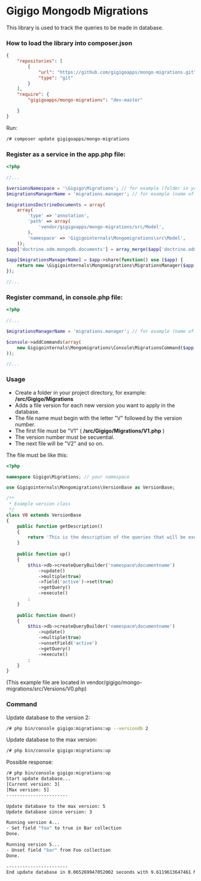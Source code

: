 # Gigigo Mongodb Migrations
This library is used to track the queries to be made in database.

### How to load the library into composer.json
```json
{
    "repositories": [
        {
            "url": "https://github.com/gigigoapps/mongo-migrations.git",
            "type": "git"
        }
    ],
    "require": {
        "gigigoapps/mongo-migrations": "dev-master"

    }
}
```

Run:
```sh
/# composer update gigigoapps/mongo-migrations
```

### Register as a service in the app.php file:
```php
<?php

//...

$versionsNamespace = '\Gigigo\Migrations'; // for example (folder in your project directory)
$migrationsManagerName = 'migrations.manager'; // for example (name of the service)

$migrationsDoctrineDocuments = array(
    array(
        'type' => 'annotation',
        'path' => array(
            'vendor/gigigoapps/mongo-migrations/src/Model',
        ),
        'namespace' => 'Gigigointernals\Mongomigrations\src\Model',
    ));
$app['doctrine.odm.mongodb.documents'] = array_merge($app['doctrine.odm.mongodb.documents'], $migrationsDoctrineDocuments);

$app[$migrationsManagerName] = $app->share(function() use ($app) {
    return new \Gigigointernals\Mongomigrations\MigrationsManager($app['doctrine.odm.mongodb.dm'], $versionsNamespace);
});

//...
```

### Register command, in console.php file:
```php
<?php

//...

$migrationsManagerName = 'migrations.manager'; // for example (name of the service)

$console->addCommands(array(
    new Gigigointernals\Mongomigrations\Console\MigrationsCommand($app[$migrationsManagerName])
));

//...

```

### Usage

* Create a folder in your project directory, for example: **/src/Gigigo/Migrations**
* Adds a file version for each new version you want to apply in the database.
* The file name must begin with the letter "V" followed by the version number.
* The first file must be "V1" ( **/src/Gigigo/Migrations/V1.php** )
* The version number must be secuential.
* The next file will be "V2" and so on.

The file must be like this:

```php
<?php

namespace Gigigo\Migrations; // your namespace

use Gigigointernals\Mongomigrations\VersionBase as VersionBase;

/**
 * Example version class
 */
class V0 extends VersionBase
{
    public function getDescription()
    {
        return 'This is the description of the queries that will be executed in the method up()';
    }
    
    public function up()
    {
        $this->db->createQueryBuilder('namespace\documentname')
            ->update()
            ->multiple(true)
            ->field('active')->set(true)
            ->getQuery()
            ->execute()
        ;
    }
    
    public function down()
    {
        $this->db->createQueryBuilder('namespace\documentname')
            ->update()
            ->multiple(true)
            ->unsetField('active')
            ->getQuery()
            ->execute()
        ;
    }
}
```
(This example file are located in vendor/gigigo/mongo-migrations/src/Versions/V0.php)

### Command
Update database to the version 2:
```sh
/# php bin/console gigigo:migrations:up --versiondb 2
```

Update database to the max version:
```sh
/# php bin/console gigigo:migrations:up
```

Possible response:
```sh
/# php bin/console gigigo:migrations:up
Start update database...
[Current version: 3]
[Max version: 5]
-----------------------

Update database to the max version: 5
Update database since version: 3

Running version 4...
- Set field "foo" to true in Bar collection
Done.

Running version 5...
- Unset field "bar" from Foo collection
Done.

-----------------------
End update database in 0.065269947052002 seconds with 9.6119613647461 Mb.
```
